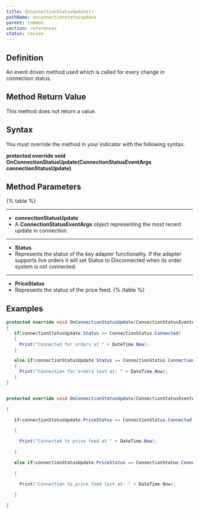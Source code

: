 ```yaml
---
title: OnConnectionStatusUpdate()
pathName: onconnectionstatusupdate
parent: common
section: references
status: review
---
```


## Definition

An event driven method used which is called for every change in connection status.

## Method Return Value

This method does not return a value.

## Syntax

You must override the method in your indicator with the following syntax:

**protected override void OnConnectionStatusUpdate(ConnectionStatusEventArgs connectionStatusUpdate)**

## Method Parameters

{% table %}

---

* **connectionStatusUpdate**
* A **ConnectionStatusEventArgs** object representing the most recent update in connection.

---

* **Status**
* Represents the status of the key adapter functionality. If the adapter supports live orders it will set Status to Disconnected when its order system is not connected.

---

* **PriceStatus**
* Represents the status of the price feed.
{% /table %}

## Examples

```csharp
protected override void OnConnectionStatusUpdate(ConnectionStatusEventArgs connectionStatusUpdate)
{
   if(connectionStatusUpdate.Status == ConnectionStatus.Connected)
   {
     Print("Connected for orders at " + DateTime.Now);
   }

   else if(connectionStatusUpdate.Status == ConnectionStatus.ConnectionLost)
   {
     Print("Connection for orders lost at: " + DateTime.Now);
   }
}
```

```csharp

protected override void OnConnectionStatusUpdate(ConnectionStatusEventArgs connectionStatusUpdate)

{

   if(connectionStatusUpdate.PriceStatus == ConnectionStatus.Connected)

   {

     Print("Connected to price feed at " + DateTime.Now);

   }

   else if(connectionStatusUpdate.PriceStatus == ConnectionStatus.ConnectionLost)

   {

     Print("Connection to price feed lost at: " + DateTime.Now);

   }

}

```
